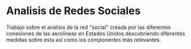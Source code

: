 # Analisis de Redes Sociales
Trabajo sobre el análisis de la red "social" creada por las diferentes conexiones de las aerolíneas en Estados Unidos descubriendo diferentes medidas sobre esta así como los componentes más relevantes.
